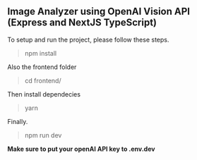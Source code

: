 ## Image Analyzer using OpenAI Vision API (Express and NextJS TypeScript)

To setup and run the project, please follow these steps.

> npm install

Also the frontend folder

> cd frontend/

Then install dependecies

> yarn

Finally.

> npm run dev

**Make sure to put your openAI API key to .env.dev**
